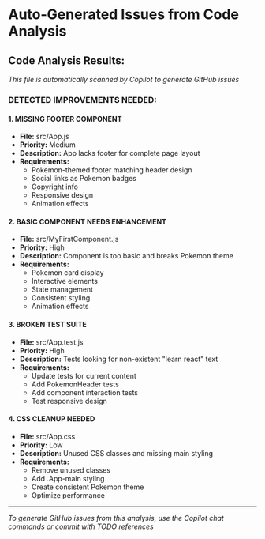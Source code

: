 # Auto-Generated Issues from Code Analysis

## Code Analysis Results:
*This file is automatically scanned by Copilot to generate GitHub issues*

### DETECTED IMPROVEMENTS NEEDED:

#### 1. MISSING FOOTER COMPONENT
- **File:** src/App.js
- **Priority:** Medium
- **Description:** App lacks footer for complete page layout
- **Requirements:** 
  - Pokemon-themed footer matching header design
  - Social links as Pokemon badges
  - Copyright info
  - Responsive design
  - Animation effects

#### 2. BASIC COMPONENT NEEDS ENHANCEMENT
- **File:** src/MyFirstComponent.js  
- **Priority:** High
- **Description:** Component is too basic and breaks Pokemon theme
- **Requirements:**
  - Pokemon card display
  - Interactive elements
  - State management
  - Consistent styling
  - Animation effects

#### 3. BROKEN TEST SUITE
- **File:** src/App.test.js
- **Priority:** High
- **Description:** Tests looking for non-existent "learn react" text
- **Requirements:**
  - Update tests for current content
  - Add PokemonHeader tests
  - Add component interaction tests
  - Test responsive design

#### 4. CSS CLEANUP NEEDED
- **File:** src/App.css
- **Priority:** Low
- **Description:** Unused CSS classes and missing main styling
- **Requirements:**
  - Remove unused classes
  - Add .App-main styling
  - Create consistent Pokemon theme
  - Optimize performance

---
*To generate GitHub issues from this analysis, use the Copilot chat commands or commit with TODO references*